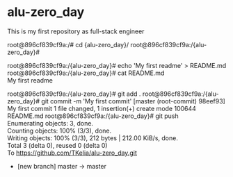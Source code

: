 # alu-zero_day
This is my first repository as full-stack engineer

root@896cf839cf9a:/# cd {alu-zero_day}/
root@896cf839cf9a:/{alu-zero_day}#

root@896cf839cf9a:/{alu-zero_day}# echo 'My first readme' > README.md                                                                 
root@896cf839cf9a:/{alu-zero_day}# cat README.md                                                                                      
My first readme 

root@896cf839cf9a:/{alu-zero_day}# git add .
root@896cf839cf9a:/{alu-zero_day}# git commit -m 'My first commit'
[master (root-commit) 98eef93] My first commit
 1 file changed, 1 insertion(+)
 create mode 100644 README.md
root@896cf839cf9a:/{alu-zero_day}# git push                                                                                           
Enumerating objects: 3, done.                                                                                                         
Counting objects: 100% (3/3), done.                                                                                                   
Writing objects: 100% (3/3), 212 bytes | 212.00 KiB/s, done.                                                                          
Total 3 (delta 0), reused 0 (delta 0)                                                                                                 
To https://github.com/TKelia/alu-zero_day.git                                                                                       
 * [new branch]      master -> master          
